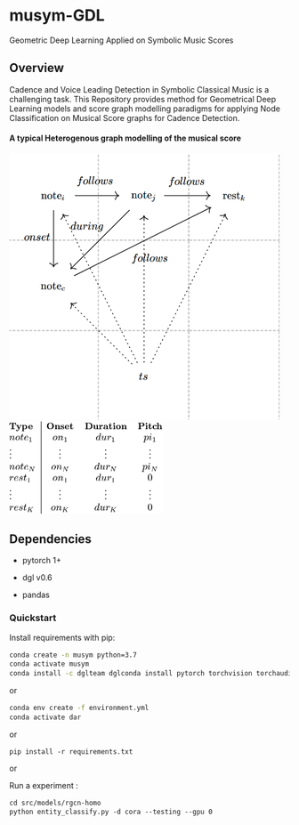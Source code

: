 # musym-GDL
Geometric Deep Learning Applied on Symbolic Music Scores

Overview
--------

Cadence and Voice Leading Detection in Symbolic Classical Music is a challenging task. This Repository provides method for Geometrical Deep Learning models and score graph modelling paradigms for applying Node Classification on Musical Score graphs for Cadence Detection.



#### A typical Heterogenous graph modelling of the musical score

<img src="static/graph_representation.png" alt="score2graph_representation" style="zoom:50%;" />

<img src="static\node_attributes.png" alt="node_attributes" style="zoom:50%;" />



## Dependencies

- pytorch  1+

- dgl v0.6

- pandas

  

### Quickstart

Install requirements with pip: 

```bash
conda create -n musym python=3.7
conda activate musym
conda install -c dglteam dglconda install pytorch torchvision torchaudio cudatoolkit=10.2 -c pytorch

```
or 
```bash
conda env create -f environment.yml
conda activate dar
``` 
or 
```shell
pip install -r requirements.txt
```
or 

Run a experiment :

```shell
cd src/models/rgcn-homo
python entity_classify.py -d cora --testing --gpu 0
```


